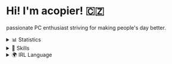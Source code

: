 # Hi! I'm acopier! 🇨🇿

passionate PC enthusiast striving for making people's day better.

<details>
    <summary>📊 Statistics</summary>
    
<table>
    <tr>
        <td>
            <img align="center" height=200 src="https://github-readme-stats.vercel.app/api?username=acopier&show_icons=true&theme=gruvbox" />
        </td>
        <td>
            <img align="center" height=200 src="https://github-profile-trophy.vercel.app/?username=acopier&theme=gruvbox&row=2&column=4" />
        </td>
    </tr>
    <tr>
        <td>
            <img align="center" height=200 src="https://github-readme-streak-stats.herokuapp.com/?user=acopier&theme=gruvbox" />
        </td>
        <td>
            <img align="center" height=200 src="https://github-readme-stats.vercel.app/api/top-langs/?username=acopier&layout=compact&theme=gruvbox&langs_count=8&card_width=320&hide=html" />
        </td>
    </tr>
</table>
</details>

<details>
    <summary>🥷 Skills</summary>

<table>
    <tr>
        <td>
            <strong>Languages</strong>
        </td>
        <td>
            <img align="center" src="https://raw.githubusercontent.com/acopier/acopier/main/images/javascript.png" />
        </td>
        <td>
            <img align="center" src="https://raw.githubusercontent.com/acopier/acopier/main/images/typescript.png" />
        </td>
    </tr>
    <tr>
        <td>
            <strong>Runtimes</strong>
        </td>
        <td>
            <img align="center" src="https://raw.githubusercontent.com/acopier/acopier/main/images/nodejs.svg" />
        </td>
        <td>
            <img align="center" src="https://raw.githubusercontent.com/acopier/acopier/main/images/bun.svg" />
        </td>
        <td>
            <img align="center" width="96" height="96" src="https://raw.githubusercontent.com/acopier/acopier/main/images/deno.svg" />
        </td>
    </tr>
    <tr>
        <td>
            <strong>Frameworks</strong>
        </td>
        <td>
            <img align="center" src="https://raw.githubusercontent.com/acopier/acopier/main/images/react.png" />
        </td>
        <td>
            <img align="center" src="https://raw.githubusercontent.com/acopier/acopier/main/images/vuejs.svg" />
        </td>
        <td>
            <img align="center" src="https://raw.githubusercontent.com/acopier/acopier/main/images/svelte.svg" />
        </td>
    </tr>

</table>
</details>

<details>
    <summary>🌍 IRL Language</summary>

| Language | Proficiency    |
| -------- | -------------- |
| Czech    | native speaker |
| English  | C2             |

</details>
